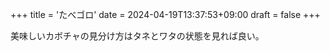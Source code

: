 +++
title = 'たべゴロ'
date = 2024-04-19T13:37:53+09:00
draft = false
+++

美味しいカボチャの見分け方はタネとワタの状態を見れば良い。